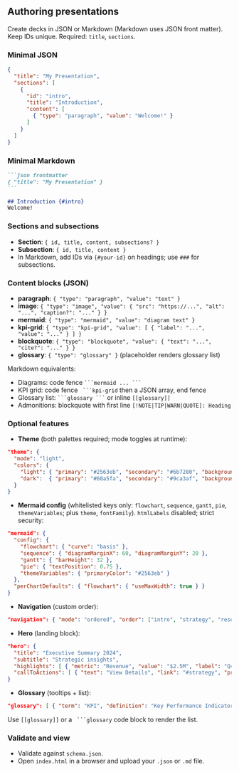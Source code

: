 ## Authoring presentations

Create decks in JSON or Markdown (Markdown uses JSON front matter). Keep IDs unique. Required: `title`, `sections`.

### Minimal JSON
```json
{
  "title": "My Presentation",
  "sections": [
    {
      "id": "intro",
      "title": "Introduction",
      "content": [
        { "type": "paragraph", "value": "Welcome!" }
      ]
    }
  ]
}
```

### Minimal Markdown
````markdown
```json frontmatter
{ "title": "My Presentation" }
```

## Introduction {#intro}
Welcome!
````

### Sections and subsections
- **Section**: `{ id, title, content, subsections? }`
- **Subsection**: `{ id, title, content }`
- In Markdown, add IDs via `{#your-id}` on headings; use `###` for subsections.

### Content blocks (JSON)
- **paragraph**: `{ "type": "paragraph", "value": "text" }`
- **image**: `{ "type": "image", "value": { "src": "https://...", "alt": "...", "caption?": "..." } }`
- **mermaid**: `{ "type": "mermaid", "value": "diagram text" }`
- **kpi-grid**: `{ "type": "kpi-grid", "value": [ { "label": "...", "value": "..." } ] }`
- **blockquote**: `{ "type": "blockquote", "value": { "text": "...", "cite?": "..." } }`
- **glossary**: `{ "type": "glossary" }` (placeholder renders glossary list)

Markdown equivalents:
- Diagrams: code fence ` ```mermaid ... ``` `
- KPI grid: code fence ` ```kpi-grid` then a JSON array, end fence
- Glossary list: ` ```glossary ``` ` or inline `[[glossary]]`
- Admonitions: blockquote with first line `[!NOTE|TIP|WARN|QUOTE]: Heading`

### Optional features
- **Theme** (both palettes required; mode toggles at runtime):
```json
"theme": {
  "mode": "light",
  "colors": {
    "light": { "primary": "#2563eb", "secondary": "#6b7280", "background": "#ffffff", "surface": "#f8f9fa", "text": "#1a1a1a", "text-secondary": "#6c757d" },
    "dark":  { "primary": "#60a5fa", "secondary": "#9ca3af", "background": "#1a1a1a", "surface": "#2a2a2a", "text": "#ffffff", "text-secondary": "#9ca3af" }
  }
}
```
- **Mermaid config** (whitelisted keys only: `flowchart`, `sequence`, `gantt`, `pie`, `themeVariables`; plus `theme`, `fontFamily`). `htmlLabels` disabled; strict security:
```json
"mermaid": {
  "config": {
    "flowchart": { "curve": "basis" },
    "sequence": { "diagramMarginX": 60, "diagramMarginY": 20 },
    "gantt": { "barHeight": 32 },
    "pie": { "textPosition": 0.75 },
    "themeVariables": { "primaryColor": "#2563eb" }
  },
  "perChartDefaults": { "flowchart": { "useMaxWidth": true } }
}
```
- **Navigation** (custom order):
```json
"navigation": { "mode": "ordered", "order": ["intro", "strategy", "results", "conclusion"] }
```
- **Hero** (landing block):
```json
"hero": {
  "title": "Executive Summary 2024",
  "subtitle": "Strategic insights",
  "highlights": [ { "metric": "Revenue", "value": "$2.5M", "label": "Q4" } ],
  "callToActions": [ { "text": "View Details", "link": "#strategy", "primary": true } ]
}
```
- **Glossary** (tooltips + list):
```json
"glossary": [ { "term": "KPI", "definition": "Key Performance Indicator" } ]
```
Use `[[glossary]]` or a ` ```glossary` code block to render the list.

### Validate and view
- Validate against `schema.json`.
- Open `index.html` in a browser and upload your `.json` or `.md` file.


